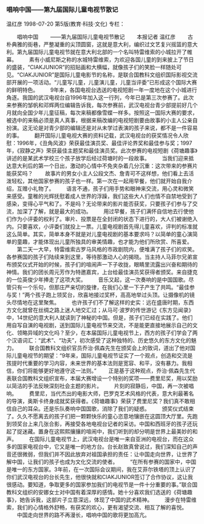 ### 唱响中国——第九届国际儿童电视节散记
温红彦
1998-07-20
第5版(教育·科技·文化)
专栏：

　　唱响中国
　　——第九届国际儿童电视节散记
　　本报记者  温红彦
　　古朴典雅的街巷，严整凝重的尖顶圆窗，这就是意大利，编织过文艺复兴摇篮的意大利。第九届国际儿童电视节就在意大利北部的一个名叫特雷维索的小城拉开了帷幕。
　　素有小威尼斯之称的水城特雷维索，为欢迎各国儿童的到来披上了节日的盛装，“CIAKJUNIOR”的招贴画和大横幅，就像孩子们的笑脸一样随处可见。“CIAKJUNIOR”是国际儿童电影节的名称，是联合国教科文组织国际影视交流部开展的一项活动。“儿童写儿童，儿童演儿童，儿童当评委”已形成这个国际大赛的鲜明特色。
　　9年来，各国电视台选送的电视短剧一年一度地在这个小城进行角逐。我国的武汉电视台自1996年加入这一行列，今年已是第三次参赛了。此次来参赛的邹帆和邓辉两位编辑告诉我，每次参赛前，武汉电视台青少部提前好几个月就向全国少年儿童征稿，每次来稿都像雪蝶一样多。按照这一国际大赛的要求，被选中的来稿必须是真人真事，根据来稿改编的电视短剧要由故事的小主人公亲自扮演。这无论是对青少部的编辑还是对从未学过表演的孩子来说，都不是一件容易的事。
　　翻开国际儿童电视大赛的资料记载，武汉电视台的获奖情况令人欣慰：1996年，《丑角风波》荣获最佳演员奖、最佳评论界奖和最佳参与奖；1997年，《寂静之声》荣获最佳主题奖和最佳演员奖。此次参赛的电视短剧《荷塘趣事》讲述的是某武术学校三个孩子放学后经过荷塘时的一段故事。
　　当我们迎来抵达意大利后的第一个日出，激动的心情中不免夹杂着几分沉重：这次带来的参赛片能获奖吗？
　　故事片的男女小主人公段文杰、詹青可不这样想，他们看上去活泼轻松，其他国家参赛的孩子也一样。第一次在一起用早餐，他们就开始自我介绍，互赠小礼物了。
　　语言不通，孩子们用手势和眼神来交流，用心灵和微笑来感受。童稚的光辉抚慰着成人世界的浮躁，我们这些大人们也情不自禁地受到了感染，变得心平气和了。不是吗？无论带来的影片能否获奖，只要孩子们参与了交流，加深了了解，就是最大的成功。
　　用过早餐，孩子们满怀自信地去行使他们作为小评委的权利了。审片、投票是在全封闭的状态下进行的，大人们被谢绝入内。只要喜欢，小评委们就投上一票。儿童电视剧首先得儿童喜欢，评判的标准就这么简单。其实，简单本身不就是对儿童电视剧的基本要求吗？以简单的童心演简单的童趣，才能体现出儿童所独具的审美情趣，也才能为他们所欣赏、所喜爱。
　　第二天一大早，特雷维索古罗马风格的市政剧院内，便堆满了孩子们的欢笑。各参赛国的孩子们陆续来到这里，等待那激动人心的揭晓。当主持人马菲尔兄弟宣布颁奖仪式开始的时候，孩子们的喧闹声一下子收拢，眼睛里流露出兴奋和期待的神情。我们的团长周元芳作为特邀嘉宾，上台给最佳演员奖获得者颁奖。来自捷克的一位英俊少年捧走了这项大奖。
　　音乐又起，这一次奏响的是中国国歌。尽管只有一个乐句，但那庄严亲切的旋律，在我们心里一下子产生了共鸣。“最佳参与奖！”两个孩子跑上领奖台，欣喜地接过奖杯，高高地举过头顶。让摄像机的镜头尽情地在这里聚焦。
　　也许孩子们不了解这样的史实：远在盛唐时期，东西方文化就曾在丝绸之路上迷人地交汇过；从马可·波罗的传世游记《东方见闻录》中，14世纪的意大利人就读到了神秘的中国。但是，孩子们已经在实践了。他们用自写自演的电视剧，送到国际儿童电视节来交流，不是能更直接地展示自己的文化、领略异域的文化吗？至少，在本届国际儿童电视节上，西方的孩子们学会了两个汉语词汇：“武术”、“功夫”，初次感受了这种独特的、历史悠久的东方文化的魅力。
　　联合国教科文组织官员乔治·佩森先生在颁奖会上的致词，道出了他对国际儿童电视节的期望：“9年来，国际儿童电视节证实了一个观点，创造和交流是孩提时代重要的学习内容，未来世界的基本法则是宽容、和平，没有暴力。我相信，你们将能够更好地遵守这一法则。”
　　正是基于这种观点，乔治·佩森先生代表联合国教科文组织宣布，本届大赛增设一个特别的奖项——费里尼奖，用以奖励以简洁的手法反映深刻社会主题的影片。
　　片刻的寂静后，中国，再一次被唱响。
　　费里尼，当代杰出的电影大师，巴罗克艺术风格的代表，意大利最著名的导演，奥斯卡终身成就奖获得者。《荷塘趣事》荣获了费里尼奖？我们真不敢相信自己的耳朵。还是乐队奏响中国国歌，消除了我们的疑惑。
　　颁奖仪式结束了。久久不愿离去的孩子们把一颗颗快乐的童心恣意地镶嵌在这圆顶大厅里。先跑到领奖台上来几张合影，再接受各地电视台记者的采访。中国和西班牙的孩子还玩起了捉迷藏。置身在这熙熙攘攘的喧闹中，我们听到的却分明是世界上最美妙的和声。
　　在国际儿童电视节上，武汉电视台是唯一来自亚洲的电视台，而在这众多的国家电视台中，它又是唯一的地方台。台长赵致真曾说过，我们深知自己的声音还很微弱，但我们并不因此放弃对祖国承担的责任：让中国走向世界，让世界了解中国，让我们的孩子也成为文化交流的使者。
　　“在所有参赛的国家中，中国是唯一的东方国家。3年前，在一次国际会议期间，我在艾菲尔铁塔的顶上认识了你们武汉电视台的台长先生，他很快就和CIAKJUNIOR签订了合作协议，这让我很感动。要知道，争取更多的国家参加我们的电视节是一件十分重要的事。”联合国教科文组织的安娜女士对中国有着深厚的感情。她十分喜欢我们选送的《荷塘趣事》，她告诉我，这部片子立意深远，体现了中国的武术精神。
　　漫步在特雷维索，我们的心情格外舒畅，有获奖的欢心，更有渴望交流、相互了解的喜悦。
　　中国走向世界的路不再漫长，唱响中国的歌将更加高亢。
